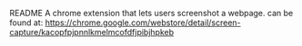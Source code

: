 README
    A chrome extension that lets users screenshot a webpage.
    can be found at: https://chrome.google.com/webstore/detail/screen-capture/kacopfpjpnnlkmelmcofdfjpibjhpkeb
